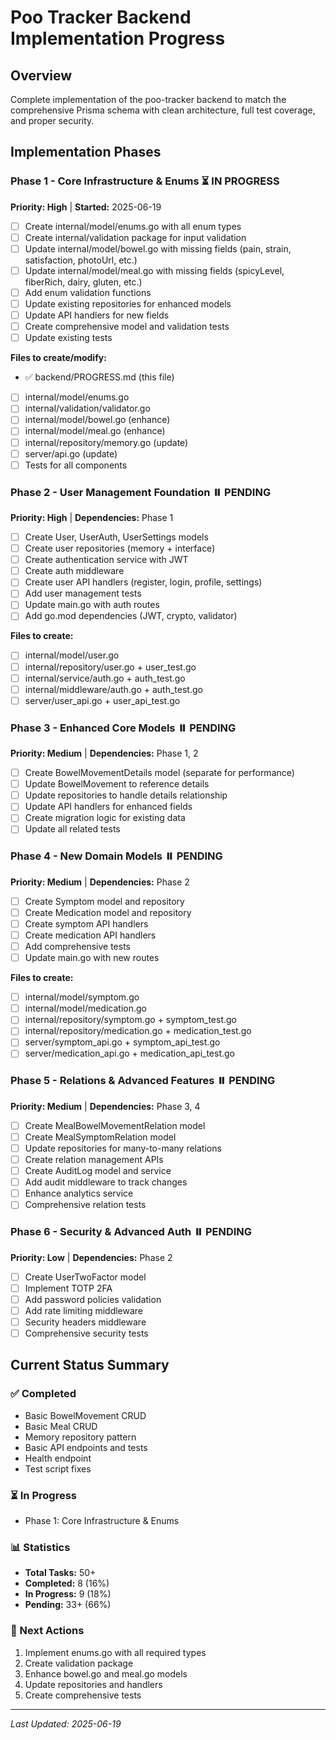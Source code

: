# Poo Tracker Backend Implementation Progress

## Overview

Complete implementation of the poo-tracker backend to match the comprehensive Prisma schema with clean architecture, full test coverage, and proper security.

## Implementation Phases

### Phase 1 - Core Infrastructure & Enums ⏳ IN PROGRESS

**Priority: High** | **Started:** 2025-06-19

- [ ] Create internal/model/enums.go with all enum types
- [ ] Create internal/validation package for input validation
- [ ] Update internal/model/bowel.go with missing fields (pain, strain, satisfaction, photoUrl, etc.)
- [ ] Update internal/model/meal.go with missing fields (spicyLevel, fiberRich, dairy, gluten, etc.)
- [ ] Add enum validation functions
- [ ] Update existing repositories for enhanced models
- [ ] Update API handlers for new fields
- [ ] Create comprehensive model and validation tests
- [ ] Update existing tests

**Files to create/modify:**

- ✅ backend/PROGRESS.md (this file)
- [ ] internal/model/enums.go
- [ ] internal/validation/validator.go
- [ ] internal/model/bowel.go (enhance)
- [ ] internal/model/meal.go (enhance)
- [ ] internal/repository/memory.go (update)
- [ ] server/api.go (update)
- [ ] Tests for all components

### Phase 2 - User Management Foundation ⏸️ PENDING

**Priority: High** | **Dependencies:** Phase 1

- [ ] Create User, UserAuth, UserSettings models
- [ ] Create user repositories (memory + interface)
- [ ] Create authentication service with JWT
- [ ] Create auth middleware
- [ ] Create user API handlers (register, login, profile, settings)
- [ ] Add user management tests
- [ ] Update main.go with auth routes
- [ ] Add go.mod dependencies (JWT, crypto, validator)

**Files to create:**

- [ ] internal/model/user.go
- [ ] internal/repository/user.go + user_test.go
- [ ] internal/service/auth.go + auth_test.go
- [ ] internal/middleware/auth.go + auth_test.go
- [ ] server/user_api.go + user_api_test.go

### Phase 3 - Enhanced Core Models ⏸️ PENDING

**Priority: Medium** | **Dependencies:** Phase 1, 2

- [ ] Create BowelMovementDetails model (separate for performance)
- [ ] Update BowelMovement to reference details
- [ ] Update repositories to handle details relationship
- [ ] Update API handlers for enhanced fields
- [ ] Create migration logic for existing data
- [ ] Update all related tests

### Phase 4 - New Domain Models ⏸️ PENDING

**Priority: Medium** | **Dependencies:** Phase 2

- [ ] Create Symptom model and repository
- [ ] Create Medication model and repository
- [ ] Create symptom API handlers
- [ ] Create medication API handlers
- [ ] Add comprehensive tests
- [ ] Update main.go with new routes

**Files to create:**

- [ ] internal/model/symptom.go
- [ ] internal/model/medication.go
- [ ] internal/repository/symptom.go + symptom_test.go
- [ ] internal/repository/medication.go + medication_test.go
- [ ] server/symptom_api.go + symptom_api_test.go
- [ ] server/medication_api.go + medication_api_test.go

### Phase 5 - Relations & Advanced Features ⏸️ PENDING

**Priority: Medium** | **Dependencies:** Phase 3, 4

- [ ] Create MealBowelMovementRelation model
- [ ] Create MealSymptomRelation model
- [ ] Update repositories for many-to-many relations
- [ ] Create relation management APIs
- [ ] Create AuditLog model and service
- [ ] Add audit middleware to track changes
- [ ] Enhance analytics service
- [ ] Comprehensive relation tests

### Phase 6 - Security & Advanced Auth ⏸️ PENDING

**Priority: Low** | **Dependencies:** Phase 2

- [ ] Create UserTwoFactor model
- [ ] Implement TOTP 2FA
- [ ] Add password policies validation
- [ ] Add rate limiting middleware
- [ ] Security headers middleware
- [ ] Comprehensive security tests

## Current Status Summary

### ✅ Completed

- Basic BowelMovement CRUD
- Basic Meal CRUD
- Memory repository pattern
- Basic API endpoints and tests
- Health endpoint
- Test script fixes

### ⏳ In Progress

- Phase 1: Core Infrastructure & Enums

### 📊 Statistics

- **Total Tasks:** 50+
- **Completed:** 8 (16%)
- **In Progress:** 9 (18%)
- **Pending:** 33+ (66%)

### 🎯 Next Actions

1. Implement enums.go with all required types
2. Create validation package
3. Enhance bowel.go and meal.go models
4. Update repositories and handlers
5. Create comprehensive tests

---

_Last Updated: 2025-06-19_
